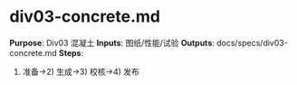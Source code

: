 # div03-concrete.md

**Purpose**: Div03 混凝土
**Inputs**: 图纸/性能/试验
**Outputs**: docs/specs/div03-concrete.md
**Steps**:

1. 准备→2) 生成→3) 校核→4) 发布
